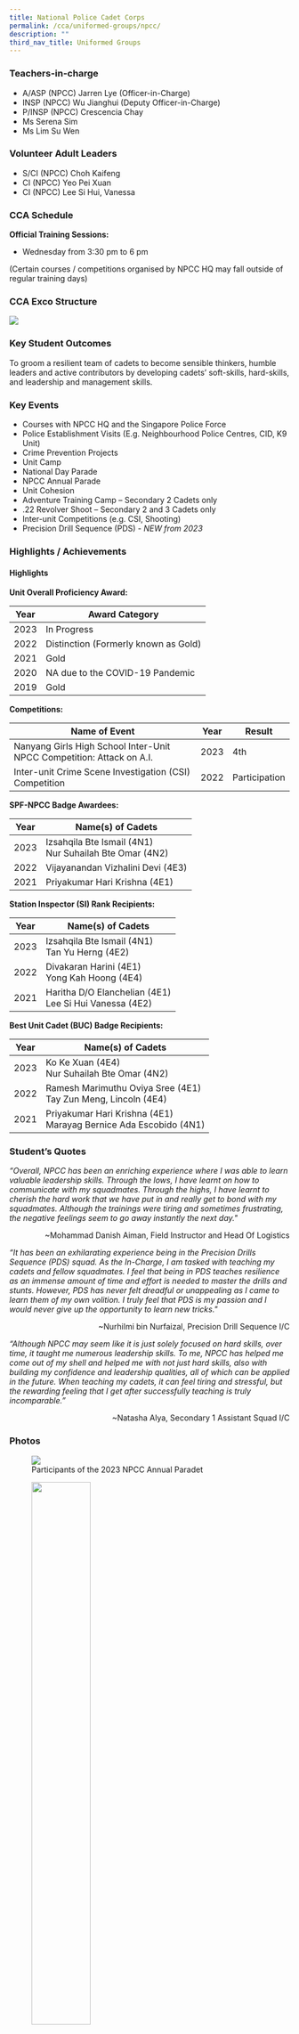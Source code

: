 ```yaml
---
title: National Police Cadet Corps
permalink: /cca/uniformed-groups/npcc/
description: ""
third_nav_title: Uniformed Groups
---
```

### Teachers-in-charge
* A/ASP (NPCC) Jarren Lye (Officer-in-Charge)
* INSP (NPCC) Wu Jianghui (Deputy Officer-in-Charge)
* P/INSP (NPCC) Crescencia Chay
* Ms Serena Sim
* Ms Lim Su Wen

### Volunteer Adult Leaders
* S/CI (NPCC) Choh Kaifeng
* CI (NPCC) Yeo Pei Xuan
* CI (NPCC) Lee Si Hui, Vanessa


### CCA Schedule	
**Official Training Sessions:**
* Wednesday from 3:30 pm to 6 pm

(Certain courses / competitions organised by NPCC HQ may fall outside of regular training days)


### CCA Exco Structure
![](/images/StudDevelopment/CCAs/UniformedGroups/NPCC/npcc-exco2023.png)


### Key Student Outcomes

To groom a resilient team of cadets to become sensible thinkers, humble leaders and active contributors by developing cadets’ soft-skills, hard-skills, and leadership and management skills.

### Key Events

* Courses with NPCC HQ and the Singapore Police Force
* Police Establishment Visits (E.g. Neighbourhood Police Centres, CID, K9 Unit)
* Crime Prevention Projects
* Unit Camp
* National Day Parade
* NPCC Annual Parade
* Unit Cohesion
* Adventure Training Camp – Secondary 2 Cadets only
* .22 Revolver Shoot – Secondary 2 and 3 Cadets only
* Inter-unit Competitions (e.g. CSI, Shooting)
* Precision Drill Sequence (PDS) - *NEW from 2023* 



### Highlights / Achievements

#### Highlights

**Unit Overall Proficiency Award:**

| Year | Award Category |
| -------- | -------- |
| 2023    | In Progress     |
| 2022     | Distinction (Formerly known as Gold)     |
| 2021     | Gold     |
| 2020     | NA due to the COVID-19 Pandemic     |
| 2019     | Gold     |

**Competitions:**

| Name of Event | Year | Result |
| -------- | -------- | -------- |
| Nanyang Girls High School Inter-Unit NPCC Competition: Attack on A.I.      | 2023     | 4th     |
| Inter-unit Crime Scene Investigation (CSI) Competition     | 2022     | Participation     |

**SPF-NPCC Badge Awardees:**

| Year | Name(s) of Cadets |
| -------- | -------- |
| 2023     | Izsahqila Bte Ismail (4N1)<br>Nur Suhailah Bte Omar (4N2)    |
| 2022     | Vijayanandan Vizhalini Devi (4E3)     |
| 2021     | Priyakumar Hari Krishna (4E1)     |

**Station Inspector (SI) Rank Recipients:**


| Year | Name(s) of Cadets |
| -------- | -------- |
| 2023     | Izsahqila Bte Ismail (4N1)<br> Tan Yu Herng (4E2)   |
| 2022     | Divakaran Harini (4E1)<br>Yong Kah Hoong (4E4)     |
| 2021     | Haritha D/O Elanchelian (4E1)<br>Lee Si Hui Vanessa (4E2)     |

**Best Unit Cadet (BUC) Badge Recipients:**


| Year | Name(s) of Cadets |
| -------- | -------- |
| 2023     | Ko Ke Xuan (4E4)<br>Nur Suhailah Bte Omar (4N2)     |
| 2022     | Ramesh Marimuthu Oviya Sree (4E1)<br>Tay Zun Meng, Lincoln (4E4)     |
| 2021     | Priyakumar Hari Krishna (4E1)<br>Marayag Bernice Ada Escobido (4N1)     |


### Student’s Quotes

	
*“Overall, NPCC has been an enriching experience where I was able to learn valuable leadership skills. Through the lows, I have learnt on how to communicate with my squadmates. Through the highs, I have learnt to cherish the hard work that we have put in and really get to bond with my squadmates. Although the trainings were tiring and sometimes frustrating, the negative feelings seem to go away instantly the next day."*

<div style="text-align:right;">~Mohammad Danish Aiman, FieId Instructor and Head Of Logistics</div>


*“It has been an exhilarating experience being in the Precision Drills Sequence (PDS) squad. As the In-Charge, I am tasked with teaching my cadets and fellow squadmates. I feel that being in PDS teaches resilience as an immense amount of time and effort is needed to master the drills and stunts. However, PDS has never felt dreadful or unappealing as I came to learn them of my own volition. I truly feel that PDS is my passion and I would never give up the opportunity to learn new tricks."*

<div style="text-align:right;">~Nurhilmi bin Nurfaizal, Precision Drill Sequence I/C</div>


*“Although NPCC may seem like it is just solely focused on hard skills, over time, it taught me numerous leadership skills. To me, NPCC has helped me come out of my shell and helped me with not just hard skills, also with building my confidence and leadership qualities, all of which can be applied in the future. When teaching my cadets, it can feel tiring and stressful, but the rewarding feeling that I get after successfully teaching is truly incomparable.”*

<div style="text-align:right;">~Natasha Alya, Secondary 1 Assistant Squad I/C</div>


### Photos

<figure><img src="/images/StudDevelopment/CCAs/UniformedGroups/NPCC/npcc-1.jpg"><figcaption>Participants of the 2023 NPCC Annual Paradet</figcaption></figure>


<figure><img src="/images/StudDevelopment/CCAs/UniformedGroups/NPCC/npcc-2.png" style="width:50%"><figcaption>Our Officer-in-Charge with our 7th consecutive UOPA Distinction / Gold Award!</figcaption></figure>

<figure><img src="/images/StudDevelopment/CCAs/UniformedGroups/NPCC/npcc-3.png"><figcaption>First NPCC-NCC combined Precision Drill Sequence Rehearsals!</figcaption></figure>

<figure><img src="/images/StudDevelopment/CCAs/UniformedGroups/NPCC/npcc-4.jpg"><figcaption>Secondary 2 cadets analysing a crime scene as part of their Crime Scene Investigation (CSI) practical lesson, conducted by Teacher-Officer P/INSP (NPCC) Crescencia Chay</figcaption></figure>

<figure><img src="/images/StudDevelopment/CCAs/UniformedGroups/NPCC/npcc-5.png" style="width:70%"><figcaption>Recipients of the prestigious SPF-NPCC Badge with our Principal, Mrs Regina Lee</figcaption></figure>


<figure><img src="/images/StudDevelopment/CCAs/UniformedGroups/NPCC/npcc-6.png"><figcaption>Our cadets in action during the Nanyang Girls High School Inter-Unit NPCC Competition: Attack on A.I..</figcaption></figure>


<figure><img src="/images/StudDevelopment/CCAs/UniformedGroups/NPCC/npcc-7.png" style="width:70%"><figcaption>TactSim Enrichment!</figcaption></figure>

<figure><img src="/images/StudDevelopment/CCAs/UniformedGroups/NPCC/npcc-8.png"><figcaption>Our cadets in action at the 2023 CCA Open House</figcaption></figure>

<figure><img src="/images/StudDevelopment/CCAs/UniformedGroups/NPCC/npcc-9.png"><figcaption>Our first campfire since the COVID-19 pandemic! (Unit Camp 2022)</figcaption></figure>

<figure><img src="/images/StudDevelopment/CCAs/UniformedGroups/NPCC/npcc-10.png"><figcaption>Cadets enjoying an outdoor cooking experience as part of the 2022 Unit Camp</figcaption></figure>

<figure><img src="/images/StudDevelopment/CCAs/UniformedGroups/NPCC/npcc-11.png"><figcaption>National Day Parade 2022, our first fully-physical parade post-COVID</figcaption></figure>

<figure><img src="/images/StudDevelopment/CCAs/UniformedGroups/NPCC/npcc-11a.png"><figcaption>Cadets sharing anti-scam residents with the residents of Yishun as part of their Passion Youth Ambassador (PYA) programme</figcaption></figure>

<figure><img src="/images/StudDevelopment/CCAs/UniformedGroups/NPCC/npcc-12.png"><figcaption>YSS Unit Cohesion 2022: Hike to Pulau Ubin</figcaption></figure>

<figure><img src="/images/StudDevelopment/CCAs/UniformedGroups/NPCC/npcc-13.png"><figcaption>Cadets attending a lecture during their Neighbourhood Police Centre (NPC) visit</figcaption></figure>
